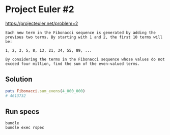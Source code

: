 # Project Euler #2

https://projecteuler.net/problem=2

```
Each new term in the Fibonacci sequence is generated by adding the previous two terms. By starting with 1 and 2, the first 10 terms will be:

1, 2, 3, 5, 8, 13, 21, 34, 55, 89, ...

By considering the terms in the Fibonacci sequence whose values do not exceed four million, find the sum of the even-valued terms.
```

## Solution

```ruby
puts Fibonacci.sum_evens(4_000_000)
# 4613732
```

## Run specs

```
bundle
bundle exec rspec
```
